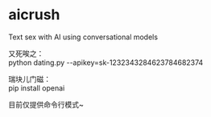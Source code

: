 # aicrush
Text sex with AI using conversational models

又死唉之：  
python dating.py --apikey=sk-1232343284623784682374

瑞块儿门磁：  
pip install openai

目前仅提供命令行模式~
